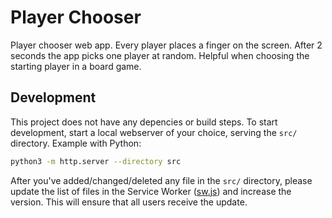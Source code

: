 # Player Chooser

Player chooser web app. Every player places a finger on the screen. After 2 seconds the app picks one player at random. Helpful when choosing the starting player in a board game.

## Development

This project does not have any depencies or build steps. To start development, start a local webserver of your choice, serving the `src/` directory. Example with Python:

```sh
python3 -m http.server --directory src
```

After you've added/changed/deleted any file in the `src/` directory, please update the list of files in the Service Worker ([sw.js](./src/sw.js)) and increase the version. This will ensure that all users receive the update.
